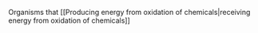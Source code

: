 Organisms that [[Producing energy from oxidation of chemicals|receiving energy from oxidation of chemicals]]